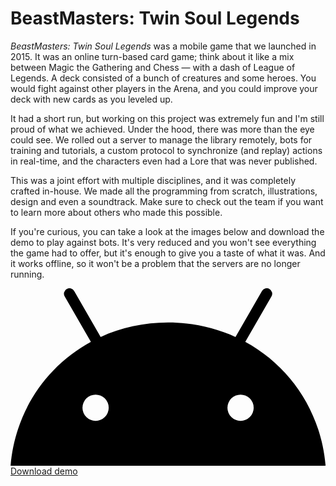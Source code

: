# BeastMasters: Twin Soul Legends

*BeastMasters: Twin Soul Legends* was a mobile game that we launched in 2015. It was an online turn-based card game; think about it like a mix between Magic the Gathering and Chess — with a dash of League of Legends. A deck consisted of a bunch of creatures and some heroes. You would fight against other players in the Arena, and you could improve your deck with new cards as you leveled up.

It had a short run, but working on this project was extremely fun and I'm still proud of what we achieved. Under the hood, there was more than the eye could see. We rolled out a server to manage the library remotely, bots for training and tutorials, a custom protocol to synchronize (and replay) actions in real-time, and the characters even had a Lore that was never published.

This was a joint effort with multiple disciplines, and it was completely crafted in-house. We made all the programming from scratch, illustrations, design and even a soundtrack. Make sure to check out the team if you want to learn more about others who made this possible.

If you're curious, you can take a look at the images below and download the demo to play against bots. It's very reduced and you won't see everything the game had to offer, but it's enough to give you a taste of what it was. And it works offline, so it won't be a problem that the servers are no longer running.

<a href="/downloads/beastmasters.apk" class="button button--android w-56"><svg xmlns="http://www.w3.org/2000/svg" viewBox="0 0 1274.37 718" class="w-6 h-6" aria-hidden="true"><path d="M930.77 536.42a53.07 53.07 0 1153.06-53.08 53.14 53.14 0 01-53.06 53.08m-586.54 0a53.07 53.07 0 1153.06-53.08 53.13 53.13 0 01-53.06 53.08M949.8 216.77l106.05-183.68A22.06 22.06 0 101017.64 11L910.25 197c-82.12-37.48-174.35-58.35-272.76-58.35S446.86 159.55 364.74 197L257.36 11a22.06 22.06 0 10-38.22 22.06L325.2 216.77C143.09 315.82 18.53 500.18.31 718h1274.38c-18.24-217.82-142.79-402.18-324.89-501.23"/></svg><span>Download demo</span></a>

